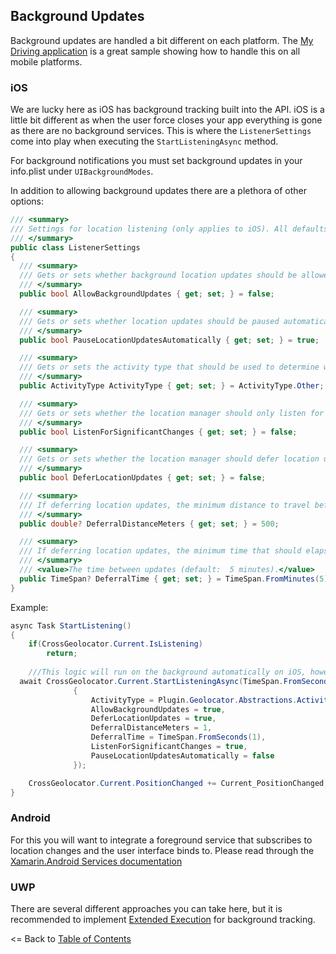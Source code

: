 ## Background Updates
Background updates are handled a bit different on each platform. The [My Driving application](https://github.com/azure-samples/mydriving) is a great sample showing how to handle this on all mobile platforms.

### iOS
We are lucky here as iOS has background tracking built into the API. iOS is a little bit different as when the user force closes your app everything is gone as there are no background services. This is where the `ListenerSettings` come into play when executing the `StartListeningAsync` method.

For background notifications you must set background updates in your info.plist under `UIBackgroundModes`.

In addition to allowing background updates there are a plethora of other options:

```csharp
/// <summary>
/// Settings for location listening (only applies to iOS). All defaults are set as indicated in the docs for CLLocationManager.
/// </summary>
public class ListenerSettings
{
  /// <summary>
  /// Gets or sets whether background location updates should be allowed (>= iOS 9). Default:  false
  /// </summary>
  public bool AllowBackgroundUpdates { get; set; } = false;

  /// <summary>
  /// Gets or sets whether location updates should be paused automatically when the location is unlikely to change (>= iOS 6). Default:  true
  /// </summary>
  public bool PauseLocationUpdatesAutomatically { get; set; } = true;

  /// <summary>
  /// Gets or sets the activity type that should be used to determine when to automatically pause location updates (>= iOS 6). Default:  ActivityType.Other
  /// </summary>
  public ActivityType ActivityType { get; set; } = ActivityType.Other;

  /// <summary>
  /// Gets or sets whether the location manager should only listen for significant changes in location, rather than continuous listening (>= iOS 4). Default:  false
  /// </summary>
  public bool ListenForSignificantChanges { get; set; } = false;

  /// <summary>
  /// Gets or sets whether the location manager should defer location updates until an energy efficient time arrives, or distance and time criteria are met (>= iOS 6). Default:  false
  /// </summary>
  public bool DeferLocationUpdates { get; set; } = false;

  /// <summary>
  /// If deferring location updates, the minimum distance to travel before updates are delivered (>= iOS 6). Set to null for indefinite wait. Default:  500
  /// </summary>
  public double? DeferralDistanceMeters { get; set; } = 500;

  /// <summary>
  /// If deferring location updates, the minimum time that should elapse before updates are delivered (>= iOS 6). Set to null for indefinite wait. Default:  5 minutes
  /// </summary>
  /// <value>The time between updates (default:  5 minutes).</value>
  public TimeSpan? DeferralTime { get; set; } = TimeSpan.FromMinutes(5);
}
```

Example:
```csharp
async Task StartListening()
{
	if(CrossGeolocator.Current.IsListening)
		return;
	
	///This logic will run on the background automatically on iOS, however for Android and UWP you must put logic in background services. Else if your app is killed the location updates will be killed.
  await CrossGeolocator.Current.StartListeningAsync(TimeSpan.FromSeconds(5), 10, true, new Plugin.Geolocator.Abstractions.ListenerSettings
              {
                  ActivityType = Plugin.Geolocator.Abstractions.ActivityType.AutomotiveNavigation,
                  AllowBackgroundUpdates = true,
                  DeferLocationUpdates = true,
                  DeferralDistanceMeters = 1,
                  DeferralTime = TimeSpan.FromSeconds(1),
                  ListenForSignificantChanges = true,
                  PauseLocationUpdatesAutomatically = false
              });

    CrossGeolocator.Current.PositionChanged += Current_PositionChanged;
}
```

### Android
For this you will want to integrate a foreground service that subscribes to location changes and the user interface binds to. Please read through the [Xamarin.Android Services documentation](https://developer.xamarin.com/guides/android/application_fundamentals/services/)

### UWP
There are several different approaches you can take here, but it is recommended to implement [Extended Execution](https://docs.microsoft.com/en-us/windows/uwp/launch-resume/run-minimized-with-extended-execution) for background tracking.


<= Back to [Table of Contents](README.md)